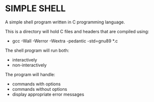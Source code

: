 # SIMPLE SHELL

A simple shell program written in C programming language.

This is a directory will hold C files and headers that are compiled using:
- gcc -Wall -Werror -Wextra -pedantic -std=gnu89 *.c

The shell program will run both:
- interactively
- non-interactively

The program will handle:
- commands with options
- commands without options
- display appropriate error messages
